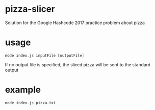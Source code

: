 # pizza-slicer
Solution for the Google Hashcode 2017 practice problem about pizza
# usage
```
node index.js inputFile [outputFile]
```
If no output file is specified, the sliced pizza will be sent to the standard output
# example
```
node index.js pizza.txt
```
